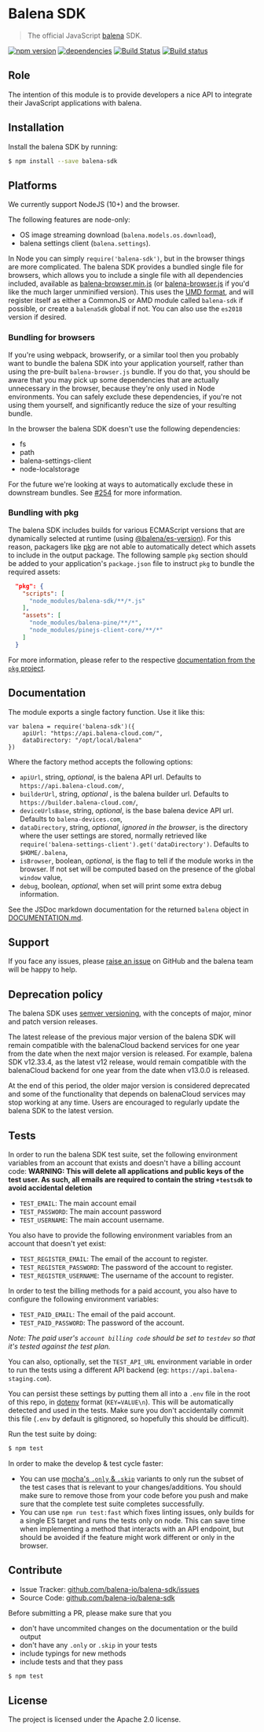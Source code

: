 Balena SDK
=========

> The official JavaScript [balena](https://balena.io/) SDK.

[![npm version](https://badge.fury.io/js/balena-sdk.svg)](http://badge.fury.io/js/balena-sdk)
[![dependencies](https://david-dm.org/balena-io/balena-sdk.svg)](https://david-dm.org/balena-io/balena.sdk.svg)
[![Build Status](https://travis-ci.org/balena-io/balena-sdk.svg?branch=master)](https://travis-ci.org/balena-io/balena-sdk)
[![Build status](https://ci.appveyor.com/api/projects/status/gsloi9vj4jclg7j1/branch/master?svg=true)](https://ci.appveyor.com/project/resin-io/balena-sdk)

## Role

The intention of this module is to provide developers a nice API to integrate their JavaScript applications with balena.

## Installation

Install the balena SDK by running:

```sh
$ npm install --save balena-sdk
```

## Platforms

We currently support NodeJS (10+) and the browser.

The following features are node-only:
- OS image streaming download (`balena.models.os.download`),
- balena settings client (`balena.settings`).

In Node you can simply `require('balena-sdk')`, but in the browser things are more complicated. The balena SDK provides a bundled single file for browsers, which allows you to include a single file with all dependencies included, available as [balena-browser.min.js](https://unpkg.com/balena-sdk/es2015/balena-browser.min.js) (or [balena-browser.js](https://unpkg.com/balena-sdk/es2015/balena-browser.js) if you'd like the much larger unminified version). This uses the [UMD format](https://github.com/umdjs/umd), and will register itself as either a CommonJS or AMD module called `balena-sdk` if possible, or create a `balenaSdk` global if not. You can also use the `es2018` version if desired.

### Bundling for browsers

If you're using webpack, browserify, or a similar tool then you probably want to bundle the balena SDK into your application yourself, rather than using the pre-built `balena-browser.js` bundle. If you do that, you should be aware that you may pick up some dependencies that are actually unnecessary in the browser, because they're only used in Node environments. You can safely exclude these dependencies, if you're not using them yourself, and significantly reduce the size of your resulting bundle.

In the browser the balena SDK doesn't use the following dependencies:

* fs
* path
* balena-settings-client
* node-localstorage

For the future we're looking at ways to automatically exclude these in downstream bundles. See [#254](https://github.com/balena-io/balena-sdk/issues/254) for more information.

### Bundling with pkg

The balena SDK includes builds for various ECMAScript versions that are
dynamically selected at runtime (using 
[@balena/es-version](https://github.com/balena-io-modules/balena-es-version)).
For this reason, packagers like [pkg](https://github.com/vercel/pkg) are not
able to automatically detect which assets to include in the output package. The
following sample `pkg` section should be added to your application's
`package.json` file to instruct `pkg` to bundle the required assets:

```json
  "pkg": {
    "scripts": [
      "node_modules/balena-sdk/**/*.js"
    ],
    "assets": [
      "node_modules/balena-pine/**/*",
      "node_modules/pinejs-client-core/**/*"
    ]
  }
```

For more information, please refer to the respective
[documentation from the `pkg` project](https://github.com/vercel/pkg#config).

## Documentation

The module exports a single factory function. Use it like this:

```
var balena = require('balena-sdk')({
	apiUrl: "https://api.balena-cloud.com/",
	dataDirectory: "/opt/local/balena"
})
```

Where the factory method accepts the following options:
* `apiUrl`, string, *optional*, is the balena API url. Defaults to `https://api.balena-cloud.com/`,
* `builderUrl`, string, *optional* , is the balena builder url. Defaults to `https://builder.balena-cloud.com/`,
* `deviceUrlsBase`, string, *optional*, is the base balena device API url. Defaults to `balena-devices.com`,
* `dataDirectory`, string, *optional*, *ignored in the browser*, is the directory where the user settings are stored, normally retrieved like `require('balena-settings-client').get('dataDirectory')`. Defaults to `$HOME/.balena`,
* `isBrowser`, boolean, *optional*, is the flag to tell if the module works in the browser. If not set will be computed based on the presence of the global `window` value,
* `debug`, boolean, *optional*, when set will print some extra debug information.

See the JSDoc markdown documentation for the returned `balena` object in [DOCUMENTATION.md](https://github.com/balena-io/balena-sdk/blob/master/DOCUMENTATION.md).

## Support

If you face any issues, please [raise an issue](https://github.com/balena-io/balena-sdk/issues/new) on GitHub and the balena team will be happy to help.

## Deprecation policy

The balena SDK uses [semver versioning](https://semver.org/), with the concepts
of major, minor and patch version releases.

The latest release of the previous major version of the balena SDK will remain
compatible with the balenaCloud backend services for one year from the date when
the next major version is released.
For example, balena SDK v12.33.4, as the latest v12 release, would remain
compatible with the balenaCloud backend for one year from the date when v13.0.0
is released.

At the end of this period, the older major version is considered deprecated and
some of the functionality that depends on balenaCloud services may stop working
at any time.
Users are encouraged to regularly update the balena SDK to the latest version.

## Tests

In order to run the balena SDK test suite, set the following environment variables from an account that exists and doesn't have a billing account code:
**WARNING: This will delete all applications and public keys of the test user. As such, all emails are required to
contain the string `+testsdk` to avoid accidental deletion**

- `TEST_EMAIL`: The main account email
- `TEST_PASSWORD`: The main account password
- `TEST_USERNAME`: The main account username.

You also have to provide the following environment variables from an account that doesn't yet exist:

- `TEST_REGISTER_EMAIL`: The email of the account to register.
- `TEST_REGISTER_PASSWORD`: The password of the account to register.
- `TEST_REGISTER_USERNAME`: The username of the account to register.

In order to test the billing methods for a paid account, you also have to configure the following environment variables:

- `TEST_PAID_EMAIL`: The email of the paid account.
- `TEST_PAID_PASSWORD`: The password of the account.

*Note: The paid user's `account billing code` should be set to `testdev` so that it's tested against the test plan.*

You can also, optionally, set the `TEST_API_URL` environment variable in order to run the tests using a different API backend (eg: `https://api.balena-staging.com`).

You can persist these settings by putting them all into a `.env` file in the root of this repo, in
[dotenv](https://www.npmjs.com/package/dotenv) format (`KEY=VALUE\n`). This will be automatically detected and used in the tests.
Make sure you don't accidentally commit this file (`.env` by default is gitignored, so hopefully this should be difficult).

Run the test suite by doing:

```sh
$ npm test
```

In order to make the develop & test cycle faster:
* You can use [mocha's `.only` & `.skip`](https://mochajs.org/#exclusive-tests) variants
  to only run the subset of the test cases that is relevant to your changes/additions. You should make sure to remove those from
  your code before you push and make sure that the complete test suite completes successfully.
* You can use `npm run test:fast` which fixes linting issues, only builds for a single ES target and runs the tests only on node.
  This can save time when implementing a method that interacts with an API endpoint, but should be avoided if the feature might
  work different or only in the browser.

## Contribute

- Issue Tracker: [github.com/balena-io/balena-sdk/issues](https://github.com/balena-io/balena-sdk/issues)
- Source Code: [github.com/balena-io/balena-sdk](https://github.com/balena-io/balena-sdk)

Before submitting a PR, please make sure that you
* don't have uncommited changes on the documentation or the build output
* don't have any `.only` or `.skip` in your tests
* include typings for new methods
* include tests and that they pass

```sh
$ npm test
```

## License

The project is licensed under the Apache 2.0 license.
